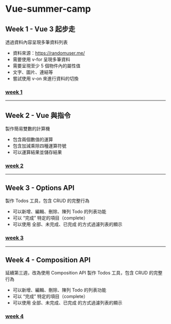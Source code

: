 # Vue-summer-camp
## Week 1 - Vue 3 起步走

透過資料內容呈現多筆資料列表
- 資料來源：https://randomuser.me/
- 需要使用 v-for 呈現多筆資料
- 需要呈現至少 5 個物件內的屬性值
- 文字、圖片、連結等
- 嘗試使用 v-on 來進行資料的切換

### [week 1](https://asz8621.github.io/Vue-summer-camp/week1/)
---

## Week 2 - Vue 與指令

製作簡易雙數的計算機
- 包含兩個數值的運算
- 包含加減乘除四種運算符號
- 可以運算結果並儲存結果

### [week 2](https://asz8621.github.io/Vue-summer-camp/week2/)
---

## Week 3 - Options API

製作 Todos 工具，包含 CRUD 的完整行為
- 可以新增、編輯、刪除、陳列 Todo 的列表功能
- 可以 “完成” 特定的項目（complete）
- 可以使用 全部、未完成、已完成 的方式過濾列表的顯示

### [week 3](https://asz8621.github.io/Vue-summer-camp/week3/)
---

## Week 4 - Composition API

延續第三週，改為使用 Composition API 製作 Todos 工具，包含 CRUD 的完整行為
- 可以新增、編輯、刪除、陳列 Todo 的列表功能
- 可以 “完成” 特定的項目（complete）
- 可以使用 全部、未完成、已完成 的方式過濾列表的顯示

### [week 4](https://asz8621.github.io/Vue-summer-camp/week4/)
